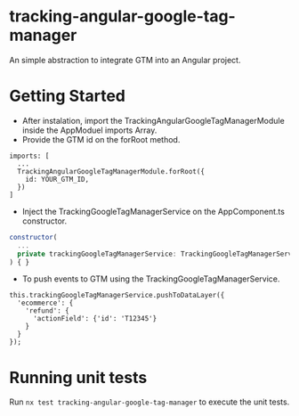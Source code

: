 # tracking-angular-google-tag-manager

An simple abstraction to integrate GTM into an Angular project.

# Getting Started

- After instalation, import the TrackingAngularGoogleTagManagerModule inside the AppModuel imports Array.
- Provide the GTM id on the forRoot method.

```
imports: [
  ...
  TrackingAngularGoogleTagManagerModule.forRoot({
    id: YOUR_GTM_ID,
  })
]
```

- Inject the TrackingGoogleTagManagerService on the AppComponent.ts constructor.

```javascript
constructor(
  ...
  private trackingGoogleTagManagerService: TrackingGoogleTagManagerService,
) { }
```

- To push events to GTM using the TrackingGoogleTagManagerService.

```
this.trackingGoogleTagManagerService.pushToDataLayer({
  'ecommerce': {
    'refund': {
      'actionField': {'id': 'T12345'}
    }
  }
});
```

# Running unit tests

Run `nx test tracking-angular-google-tag-manager` to execute the unit tests.
